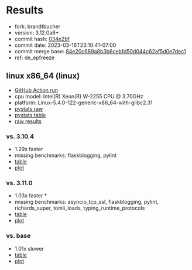# Results

- fork: brandtbucher
- version: 3.12.0a6+
- commit hash: [034e2bf](https://github.com/brandtbucher/cpython/commit/034e2bf)
- commit date: 2023-03-16T23:10:41-07:00
- commit merge base: [84e20c689a8b3b6cebfd50d044c62af5d0e7dec1](https://github.com/brandtbucher/cpython/commit/84e20c689a8b3b6cebfd50d044c62af5d0e7dec1)
- ref: de_epfreeze

## linux x86_64 (linux)

- [GitHub Action run](https://github.com/faster-cpython/benchmarking/actions/runs/4444737803)
- cpu model: Intel(R) Xeon(R) W-2255 CPU @ 3.70GHz
- platform: Linux-5.4.0-122-generic-x86_64-with-glibc2.31
- [pystats raw](bm-20230316-linux-x86_64-brandtbucher-de_epfreeze-3.12.0a6%2B-034e2bf-pystats.json)
- [pystats table](bm-20230316-linux-x86_64-brandtbucher-de_epfreeze-3.12.0a6%2B-034e2bf-pystats.md)
- [raw results](bm-20230316-linux-x86_64-brandtbucher-de_epfreeze-3.12.0a6%2B-034e2bf.json)

### vs. 3.10.4

- 1.29x faster
- missing benchmarks: flaskblogging, pylint
- [table](bm-20230316-linux-x86_64-brandtbucher-de_epfreeze-3.12.0a6%2B-034e2bf-vs-3.10.4.md)
- [plot](bm-20230316-linux-x86_64-brandtbucher-de_epfreeze-3.12.0a6%2B-034e2bf-vs-3.10.4.png)

### vs. 3.11.0

- 1.03x faster \*
- missing benchmarks: asyncio_tcp_ssl, flaskblogging, pylint, richards_super, tomli_loads, typing_runtime_protocols
- [table](bm-20230316-linux-x86_64-brandtbucher-de_epfreeze-3.12.0a6%2B-034e2bf-vs-3.11.0.md)
- [plot](bm-20230316-linux-x86_64-brandtbucher-de_epfreeze-3.12.0a6%2B-034e2bf-vs-3.11.0.png)

### vs. base

- 1.01x slower
- [table](bm-20230316-linux-x86_64-brandtbucher-de_epfreeze-3.12.0a6%2B-034e2bf-vs-base.md)
- [plot](bm-20230316-linux-x86_64-brandtbucher-de_epfreeze-3.12.0a6%2B-034e2bf-vs-base.png)

